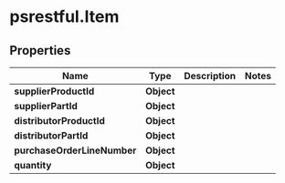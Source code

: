 # psrestful.Item

## Properties
Name | Type | Description | Notes
------------ | ------------- | ------------- | -------------
**supplierProductId** | **Object** |  | 
**supplierPartId** | **Object** |  | 
**distributorProductId** | **Object** |  | 
**distributorPartId** | **Object** |  | 
**purchaseOrderLineNumber** | **Object** |  | 
**quantity** | **Object** |  | 

